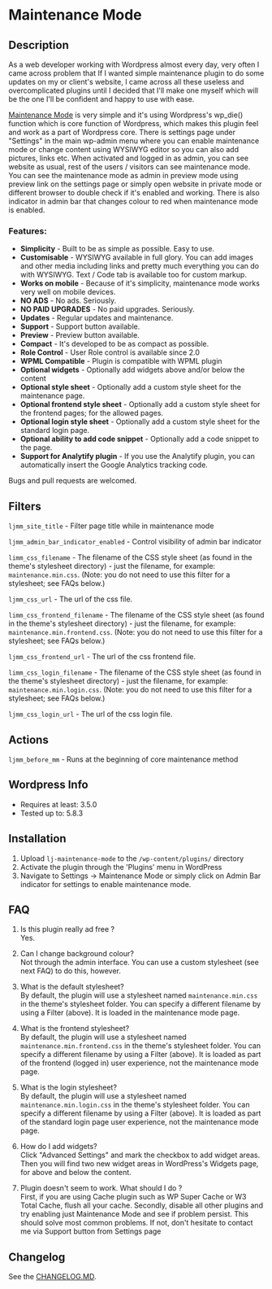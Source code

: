 Maintenance Mode
======================

## Description

As a web developer working with Wordpress almost every day, very often I came across problem that If I wanted simple maintenance plugin to do some updates on my or client's website, I came across all these useless and overcomplicated plugins until I decided that I'll make one myself which will be the one I'll be confident and happy to use with ease.

[Maintenance Mode](https://plugins.itsluk.as/maintenance-mode/) is very simple and it's using Wordpress's wp_die() function which is core function of Wordpress, which makes this plugin feel and work as a part of Wordpress core. There is settings page under "Settings" in the main wp-admin menu where you can enable maintenance mode or change content using WYSIWYG editor so you can also add pictures, links etc. When activated and logged in as admin, you can see website as usual, rest of the users / visitors can see maintenance mode. You can see the maintenance mode as admin in preview mode using preview link on the settings page or simply open website in private mode or different browser to double check if it's enabled and working. There is also indicator in admin bar that changes colour to red when maintenance mode is enabled.

### Features: ###
* **Simplicity** - Built to be as simple as possible. Easy to use.
* **Customisable** - WYSIWYG available in full glory. You can add images and other media including links and pretty much everything you can do with WYSIWYG. Text / Code tab is available too for custom markup.
* **Works on mobile** - Because of it's simplicity, maintenance mode works very well on mobile devices.
* **NO ADS** - No ads. Seriously.
* **NO PAID UPGRADES** - No paid upgrades. Seriously.
* **Updates** - Regular updates and maintenance.
* **Support** - Support button available.
* **Preview** - Preview button available.
* **Compact** - It's developed to be as compact as possible.
* **Role Control** - User Role control is available since 2.0
* **WPML Compatible** - Plugin is compatible with WPML plugin
* **Optional widgets** - Optionally add widgets above and/or below the content
* **Optional style sheet** - Optionally add a custom style sheet for the maintenance page.
* **Optional frontend style sheet** - Optionally add a custom style sheet for the frontend pages; for the allowed pages.
* **Optional login style sheet** - Optionally add a custom style sheet for the standard login page.
* **Optional ability to add code snippet** - Optionally add a code snippet to the page.
* **Support for Analytify plugin** - If you use the Analytify plugin, you can automatically insert the Google Analytics tracking code.

Bugs and pull requests are welcomed.

## Filters ##

`ljmm_site_title` - Filter page title while in maintenance mode

`ljmm_admin_bar_indicator_enabled` - Control visibility of admin bar indicator

`limm_css_filename` - The filename of the CSS style sheet (as found in the theme's stylesheet directory) - just the filename, for example: `maintenance.min.css`. (Note: you do not need to use this filter for a stylesheet; see FAQs below.)

`ljmm_css_url` - The url of the css file.

`limm_css_frontend_filename` - The filename of the CSS style sheet (as found in the theme's stylesheet directory) - just the filename, for example: `maintenance.min.frontend.css`. (Note: you do not need to use this filter for a stylesheet; see FAQs below.)

`ljmm_css_frontend_url` - The url of the css frontend file.

`limm_css_login_filename` - The filename of the CSS style sheet (as found in the theme's stylesheet directory) - just the filename, for example: `maintenance.min.login.css`. (Note: you do not need to use this filter for a stylesheet; see FAQs below.)

`ljmm_css_login_url` - The url of the css login file.

## Actions ##
`ljmm_before_mm` - Runs at the beginning of core maintenance method

## Wordpress Info

* Requires at least: 3.5.0
* Tested up to: 5.8.3

## Installation

1. Upload `lj-maintenance-mode` to the `/wp-content/plugins/` directory
1. Activate the plugin through the 'Plugins' menu in WordPress
1. Navigate to Settings -> Maintenance Mode  or simply click on Admin Bar indicator for settings to enable maintenance mode.

## FAQ
1. Is this plugin really ad free ?<br>
Yes.

2. Can I change background colour?<br>
Not through the admin interface. You can use a custom stylesheet (see next FAQ) to do this, however.

3. What is the default stylesheet?<br>
By default, the plugin will use a stylesheet named `maintenance.min.css` in the theme's stylesheet folder. You can specify a different filename by using a Filter (above).
It is loaded in the maintenance mode page.

4. What is the frontend stylesheet?<br>
By default, the plugin will use a stylesheet named `maintenance.min.frontend.css` in the theme's stylesheet folder. You can specify a different filename by using a Filter (above).
It is loaded as part of the frontend (logged in) user experience, not the maintenance mode page.

5. What is the login stylesheet?<br>
   By default, the plugin will use a stylesheet named `maintenance.min.login.css` in the theme's stylesheet folder. You can specify a different filename by using a Filter (above).
   It is loaded as part of the standard login page user experience, not the maintenance mode page.

6. How do I add widgets?<br>
Click "Advanced Settings" and mark the checkbox to add widget areas. Then you will find two new widget areas in WordPress's Widgets page, for above and below the content.

7. Plugin doesn't seem to work. What should I do ?<br>
First, if you are using Cache plugin such as WP Super Cache or W3 Total Cache, flush all your cache. Secondly, disable all other plugins and try enabling just Maintenance Mode and see if problem persist. This should solve most common problems. If not, don't hesitate to contact me via Support button from Settings page

## Changelog
See the [CHANGELOG.MD](CHANGELOG.MD).
